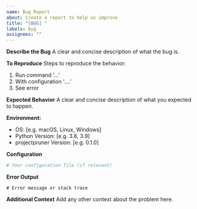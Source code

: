 ```yaml
---
name: Bug Report
about: Create a report to help us improve
title: "[BUG] "
labels: bug
assignees: ""
---
```


**Describe the Bug**
A clear and concise description of what the bug is.

**To Reproduce**
Steps to reproduce the behavior:
1. Run command '...'
2. With configuration '....'
3. See error

**Expected Behavior**
A clear and concise description of what you expected to happen.

**Environment:**
 - OS: [e.g. macOS, Linux, Windows]
 - Python Version: [e.g. 3.8, 3.9]
 - projectpruner Version: [e.g. 0.1.0]

**Configuration**
```yaml
# Your configuration file (if relevant)
```

**Error Output**
```
# Error message or stack trace
```

**Additional Context**
Add any other context about the problem here.
